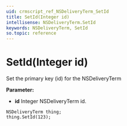 ```yaml
---
uid: crmscript_ref_NSDeliveryTerm_SetId
title: SetId(Integer id)
intellisense: NSDeliveryTerm.SetId
keywords: NSDeliveryTerm, SetId
so.topic: reference
---
```


# SetId(Integer id)

Set the primary key (id) for the NSDeliveryTerm

**Parameter:** 
* **id** Integer NSDeliveryTerm id.

```crmscript
NSDeliveryTerm thing;
thing.SetId(123);
```

